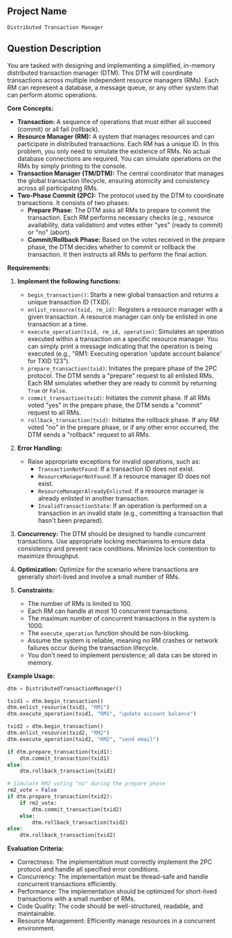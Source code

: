 ## Project Name

`Distributed Transaction Manager`

## Question Description

You are tasked with designing and implementing a simplified, in-memory distributed transaction manager (DTM). This DTM will coordinate transactions across multiple independent resource managers (RMs). Each RM can represent a database, a message queue, or any other system that can perform atomic operations.

**Core Concepts:**

*   **Transaction:** A sequence of operations that must either all succeed (commit) or all fail (rollback).
*   **Resource Manager (RM):** A system that manages resources and can participate in distributed transactions. Each RM has a unique ID. In this problem, you only need to simulate the existence of RMs. No actual database connections are required. You can simulate operations on the RMs by simply printing to the console.
*   **Transaction Manager (TM/DTM):** The central coordinator that manages the global transaction lifecycle, ensuring atomicity and consistency across all participating RMs.
*   **Two-Phase Commit (2PC):** The protocol used by the DTM to coordinate transactions. It consists of two phases:
    *   **Prepare Phase:** The DTM asks all RMs to prepare to commit the transaction. Each RM performs necessary checks (e.g., resource availability, data validation) and votes either "yes" (ready to commit) or "no" (abort).
    *   **Commit/Rollback Phase:** Based on the votes received in the prepare phase, the DTM decides whether to commit or rollback the transaction. It then instructs all RMs to perform the final action.

**Requirements:**

1.  **Implement the following functions:**
    *   `begin_transaction()`: Starts a new global transaction and returns a unique transaction ID (TXID).
    *   `enlist_resource(txid, rm_id)`: Registers a resource manager with a given transaction. A resource manager can only be enlisted in one transaction at a time.
    *   `execute_operation(txid, rm_id, operation)`: Simulates an operation executed within a transaction on a specific resource manager. You can simply print a message indicating that the operation is being executed (e.g., "RM1: Executing operation 'update account balance' for TXID 123").
    *   `prepare_transaction(txid)`: Initiates the prepare phase of the 2PC protocol. The DTM sends a "prepare" request to all enlisted RMs. Each RM simulates whether they are ready to commit by returning `True` or `False`.
    *   `commit_transaction(txid)`: Initiates the commit phase. If all RMs voted "yes" in the prepare phase, the DTM sends a "commit" request to all RMs.
    *   `rollback_transaction(txid)`: Initiates the rollback phase. If any RM voted "no" in the prepare phase, or if any other error occurred, the DTM sends a "rollback" request to all RMs.

2.  **Error Handling:**
    *   Raise appropriate exceptions for invalid operations, such as:
        *   `TransactionNotFound`: If a transaction ID does not exist.
        *   `ResourceManagerNotFound`: If a resource manager ID does not exist.
        *   `ResourceManagerAlreadyEnlisted`: If a resource manager is already enlisted in another transaction.
        *   `InvalidTransactionState`: If an operation is performed on a transaction in an invalid state (e.g., committing a transaction that hasn't been prepared).

3.  **Concurrency:** The DTM should be designed to handle concurrent transactions. Use appropriate locking mechanisms to ensure data consistency and prevent race conditions. Minimize lock contention to maximize throughput.

4.  **Optimization:** Optimize for the scenario where transactions are generally short-lived and involve a small number of RMs.

5.  **Constraints:**
    *   The number of RMs is limited to 100.
    *   Each RM can handle at most 10 concurrent transactions.
    *   The maximum number of concurrent transactions in the system is 1000.
    *   The `execute_operation` function should be non-blocking.
    *   Assume the system is reliable, meaning no RM crashes or network failures occur during the transaction lifecycle.
    *   You don't need to implement persistence; all data can be stored in memory.

**Example Usage:**

```python
dtm = DistributedTransactionManager()

txid1 = dtm.begin_transaction()
dtm.enlist_resource(txid1, "RM1")
dtm.execute_operation(txid1, "RM1", "update account balance")

txid2 = dtm.begin_transaction()
dtm.enlist_resource(txid2, "RM2")
dtm.execute_operation(txid2, "RM2", "send email")

if dtm.prepare_transaction(txid1):
    dtm.commit_transaction(txid1)
else:
    dtm.rollback_transaction(txid1)

# Simulate RM2 voting "no" during the prepare phase
rm2_vote = False
if dtm.prepare_transaction(txid2):
    if rm2_vote:
        dtm.commit_transaction(txid2)
    else:
        dtm.rollback_transaction(txid2)
else:
    dtm.rollback_transaction(txid2)
```

**Evaluation Criteria:**

*   Correctness: The implementation must correctly implement the 2PC protocol and handle all specified error conditions.
*   Concurrency: The implementation must be thread-safe and handle concurrent transactions efficiently.
*   Performance: The implementation should be optimized for short-lived transactions with a small number of RMs.
*   Code Quality: The code should be well-structured, readable, and maintainable.
*   Resource Management: Efficiently manage resources in a concurrent environment.
